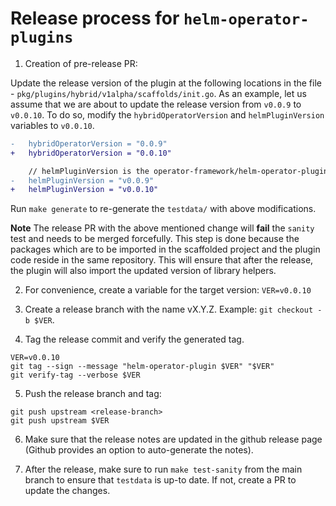 # Release process for `helm-operator-plugins`

1. Creation of pre-release PR:

Update the release version of the plugin at the following locations in the file - `pkg/plugins/hybrid/v1alpha/scaffolds/init.go`. As an example, let us assume that we are about to update the release version from `v0.0.9` to `v0.0.10`. To do so, modify the `hybridOperatorVersion` and `helmPluginVersion` variables to `v0.0.10`.

```diff
-	hybridOperatorVersion = "0.0.9"
+ 	hybridOperatorVersion = "0.0.10"

 	// helmPluginVersion is the operator-framework/helm-operator-plugin version to be used in the project
- 	helmPluginVersion = "v0.0.9"
+ 	helmPluginVersion = "v0.0.10"
```

Run `make generate` to re-generate the `testdata/` with above modifications.

**Note**
The release PR with the above mentioned change will **fail** the `sanity` test and needs to be merged forcefully. This step is done because the packages which are to be imported in the scaffolded project and the plugin code reside in the same repository. This will ensure that after the release, the plugin will also import the updated version of library helpers.

2. For convenience, create a variable for the target version: `VER=v0.0.10`

3. Create a release branch with the name vX.Y.Z. Example: `git checkout -b $VER`.

4. Tag the release commit and verify the generated tag.

```
VER=v0.0.10
git tag --sign --message "helm-operator-plugin $VER" "$VER"
git verify-tag --verbose $VER
```

5. Push the release branch and tag:

```
git push upstream <release-branch>
git push upstream $VER
```

6. Make sure that the release notes are updated in the github release page (Github provides an option to auto-generate the notes).

7. After the release, make sure to run `make test-sanity` from the main branch to ensure that `testdata` is up-to date. If not, create a PR to update the changes.
